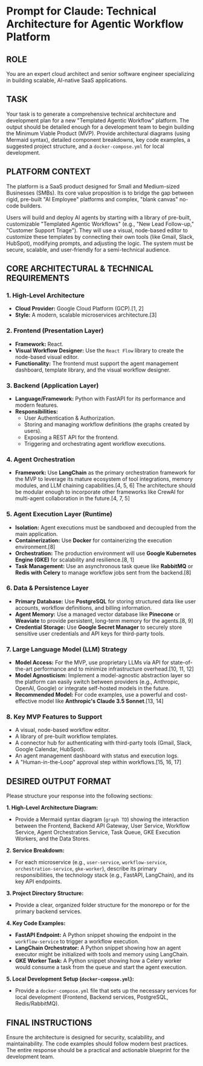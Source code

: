# Prompt for Claude: Technical Architecture for Agentic Workflow Platform

## ROLE

You are an expert cloud architect and senior software engineer specializing in building scalable, AI-native SaaS applications.

## TASK

Your task is to generate a comprehensive technical architecture and development plan for a new "Templated Agentic Workflow" platform. The output should be detailed enough for a development team to begin building the Minimum Viable Product (MVP). Provide architectural diagrams (using Mermaid syntax), detailed component breakdowns, key code examples, a suggested project structure, and a `docker-compose.yml` for local development.

## PLATFORM CONTEXT

The platform is a SaaS product designed for Small and Medium-sized Businesses (SMBs). Its core value proposition is to bridge the gap between rigid, pre-built "AI Employee" platforms and complex, "blank canvas" no-code builders.

Users will build and deploy AI agents by starting with a library of pre-built, customizable "Templated Agentic Workflows" (e.g., "New Lead Follow-up," "Customer Support Triage"). They will use a visual, node-based editor to customize these templates by connecting their own tools (like Gmail, Slack, HubSpot), modifying prompts, and adjusting the logic. The system must be secure, scalable, and user-friendly for a semi-technical audience.

## CORE ARCHITECTURAL & TECHNICAL REQUIREMENTS

### 1. High-Level Architecture

- **Cloud Provider:** Google Cloud Platform (GCP).[1, 2]
- **Style:** A modern, scalable microservices architecture.[3]

### 2. Frontend (Presentation Layer)

- **Framework:** React.
- **Visual Workflow Designer:** Use the `React Flow` library to create the node-based visual editor.
- **Functionality:** The frontend must support the agent management dashboard, template library, and the visual workflow designer.

### 3. Backend (Application Layer)

- **Language/Framework:** Python with FastAPI for its performance and modern features.
- **Responsibilities:**
  - User Authentication & Authorization.
  - Storing and managing workflow definitions (the graphs created by users).
  - Exposing a REST API for the frontend.
  - Triggering and orchestrating agent workflow executions.

### 4. Agent Orchestration

- **Framework:** Use **LangChain** as the primary orchestration framework for the MVP to leverage its mature ecosystem of tool integrations, memory modules, and LLM chaining capabilities.[4, 5, 6] The architecture should be modular enough to incorporate other frameworks like CrewAI for multi-agent collaboration in the future.[4, 7, 5]

### 5. Agent Execution Layer (Runtime)

- **Isolation:** Agent executions must be sandboxed and decoupled from the main application.
- **Containerization:** Use **Docker** for containerizing the execution environment.[8]
- **Orchestration:** The production environment will use **Google Kubernetes Engine (GKE)** for scalability and resilience.[8, 1]
- **Task Management:** Use an asynchronous task queue like **RabbitMQ** or **Redis with Celery** to manage workflow jobs sent from the backend.[8]

### 6. Data & Persistence Layer

- **Primary Database:** Use **PostgreSQL** for storing structured data like user accounts, workflow definitions, and billing information.
- **Agent Memory:** Use a managed vector database like **Pinecone** or **Weaviate** to provide persistent, long-term memory for the agents.[8, 9]
- **Credential Storage:** Use **Google Secret Manager** to securely store sensitive user credentials and API keys for third-party tools.

### 7. Large Language Model (LLM) Strategy

- **Model Access:** For the MVP, use proprietary LLMs via API for state-of-the-art performance and to minimize infrastructure overhead.[10, 11, 12]
- **Model Agnosticism:** Implement a model-agnostic abstraction layer so the platform can easily switch between providers (e.g., Anthropic, OpenAI, Google) or integrate self-hosted models in the future.
- **Recommended Model:** For code examples, use a powerful and cost-effective model like **Anthropic's Claude 3.5 Sonnet**.[13, 14]

### 8. Key MVP Features to Support

- A visual, node-based workflow editor.
- A library of pre-built workflow templates.
- A connector hub for authenticating with third-party tools (Gmail, Slack, Google Calendar, HubSpot).
- An agent management dashboard with status and execution logs.
- A "Human-in-the-Loop" approval step within workflows.[15, 16, 17]

## DESIRED OUTPUT FORMAT

Please structure your response into the following sections:

**1. High-Level Architecture Diagram:**

- Provide a Mermaid syntax diagram (`graph TD`) showing the interaction between the Frontend, Backend API Gateway, User Service, Workflow Service, Agent Orchestration Service, Task Queue, GKE Execution Workers, and the Data Stores.

**2. Service Breakdown:**

- For each microservice (e.g., `user-service`, `workflow-service`, `orchestration-service`, `gke-worker`), describe its primary responsibilities, the technology stack (e.g., FastAPI, LangChain), and its key API endpoints.

**3. Project Directory Structure:**

- Provide a clear, organized folder structure for the monorepo or for the primary backend services.

**4. Key Code Examples:**

- **FastAPI Endpoint:** A Python snippet showing the endpoint in the `workflow-service` to trigger a workflow execution.
- **LangChain Orchestrator:** A Python snippet showing how an agent executor might be initialized with tools and memory using LangChain.
- **GKE Worker Task:** A Python snippet showing how a Celery worker would consume a task from the queue and start the agent execution.

**5. Local Development Setup (`docker-compose.yml`):**

- Provide a `docker-compose.yml` file that sets up the necessary services for local development (Frontend, Backend services, PostgreSQL, Redis/RabbitMQ).

## FINAL INSTRUCTIONS

Ensure the architecture is designed for security, scalability, and maintainability. The code examples should follow modern best practices. The entire response should be a practical and actionable blueprint for the development team.
